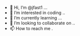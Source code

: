 - 👋 Hi, I’m @jfast1 ...
- 👀 I’m interested in coding ..
- 🌱 I’m currently learning ...
- 💞️ I’m looking to collaborate on ..
- 📫 How to reach me .

<!---
jfast1/jfast1 is a ✨ special ✨ repository because its `README.md` (this file) appears on your GitHub profile.
You can click the Preview link to take a look at your changes.
--->
